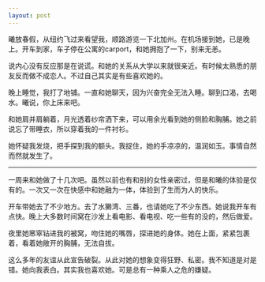 ```yaml
---
layout: post
---
```


曦放春假，从纽约飞过来看望我，顺路游览一下北加州。在机场接到她，已是晚上。开车到家，车子停在公寓的carport，和她拥抱了一下，别来无恙。

说内心没有反应那是在说谎。和她的关系从大学以来就很亲近。有时候太熟悉的朋友反而做不成恋人。不过自己其实是有些喜欢她的。

晚上睡觉，我打了地铺。一直和她聊天，因为兴奋完全无法入睡。聊到口渴，去喝水。曦说，你上床来吧。

和她肩并肩躺着，月光透着纱帘洒下来，可以用余光看到她的侧脸和胸脯。她之前说忘了带睡衣，所以穿着我的一件衬衫。

她怀疑我发烧，把手探到我的额头。我捉住，她的手凉凉的，温润如玉。事情自然而然就发生了。

* * *

一周来和她做了十几次吧。虽然以前也有和别的女性亲密过，但是和曦的体验是仅有的。一次又一次在快感中和她融为一体，体验到了生而为人的快乐。

开车带她去了不少地方。去了水獭湾、三番，也请她吃了不少东西。她说我开车有点快。晚上大多数时间窝在沙发上看电影、看电视、吃一些有的没的，然后做爱。

夜里她窸窣钻进我的被窝，吻住她的嘴唇，探进她的身体。她在上面，紧紧包裹着，看着她敞开的胸脯，无法自拔。

这么多年的友谊从此宣告破裂。从此对她的想象变得狂野、私密。我不知道是对是错。她向我表白。其实我也喜欢她。可是总有一种乘人之危的嫌疑。